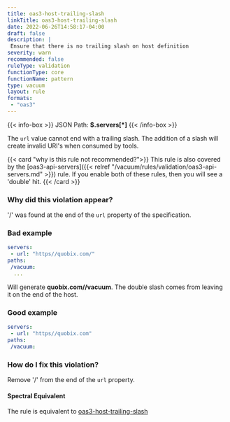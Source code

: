 ```yaml
---
title: oas3-host-trailing-slash
linkTitle: oas3-host-trailing-slash
date: 2022-06-26T14:58:17-04:00
draft: false
description: |
 Ensure that there is no trailing slash on host definition
severity: warn
recommended: false
ruleType: validation
functionType: core
functionName: pattern
type: vacuum
layout: rule
formats:
 - "oas3"
---
```


{{< info-box >}}
JSON Path: __$.servers[*]__
{{< /info-box >}}

The `url` value cannot end with a trailing slash. The addition of a slash will create invalid URI's when consumed
by tools.

{{< card "why is this rule not recommended?">}}
This rule is also covered by the [oas3-api-servers]({{< relref "/vacuum/rules/validation/oas3-api-servers.md" >}}) rule. If you 
enable both of these rules, then you will see a 'double' hit.
{{< /card >}}

### Why did this violation appear?

'/' was found at the end of the `url` property of the specification.

### Bad example

```yaml
servers:
 - url: "https//quobix.com/"
paths:
 /vacuum:
  ...
```
Will generate **quobix.com//vacuum**. The double slash comes from leaving it on the end of the host.


### Good example

```yaml
servers:
 - url: "https//quobix.com"
paths:
 /vacuum:
```
### How do I fix this violation?

Remove '/' from the end of the `url` property.

#### Spectral Equivalent

The rule is equivalent to [oas3-host-trailing-slash](https://meta.stoplight.io/docs/spectral/4dec24461f3af-open-api-rules#oas3-host-trailing-slash)